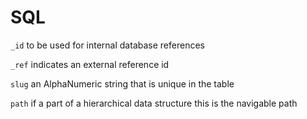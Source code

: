 # SQL

`_id` to be used for internal database references

`_ref` indicates an external reference id

`slug` an AlphaNumeric string that is unique in the table

`path` if a part of a hierarchical data structure this is the navigable path

